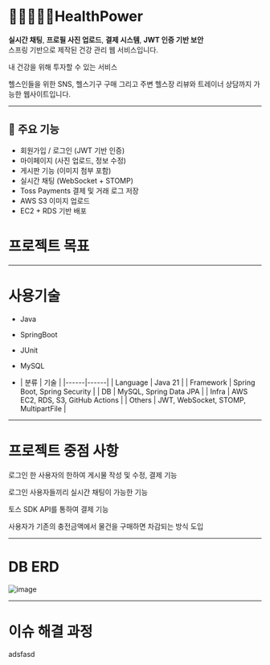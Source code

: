 # 🏃‍♂️‍➡️🏋️‍♂️HealthPower

**실시간 채팅**, **프로필 사진 업로드**, **결제 시스템**, **JWT 인증 기반 보안**  
스프링 기반으로 제작된 건강 관리 웹 서비스입니다.

내 건강을 위해 투자할 수 있는 서비스

헬스인들을 위한 SNS, 헬스기구 구매 그리고 주변 헬스장 리뷰와 트레이너 상담까지 가능한 웹사이트입니다.

---

## 🚀 주요 기능

- 회원가입 / 로그인 (JWT 기반 인증)
- 마이페이지 (사진 업로드, 정보 수정)
- 게시판 기능 (이미지 첨부 포함)
- 실시간 채팅 (WebSocket + STOMP)
- Toss Payments 결제 및 거래 로그 저장
- AWS S3 이미지 업로드
- EC2 + RDS 기반 배포

# 프로젝트 목표

---

# 사용기술

* Java
* SpringBoot
* JUnit
* MySQL

* | 분류 | 기술 |
|------|------|
| Language | Java 21 |
| Framework | Spring Boot, Spring Security |
| DB | MySQL, Spring Data JPA |
| Infra | AWS EC2, RDS, S3, GitHub Actions |
| Others | JWT, WebSocket, STOMP, MultipartFile |
---

# 프로젝트 중점 사항

로그인 한 사용자의 한하여 게시물 작성 및 수정, 결제 기능

로그인 사용자들끼리 실시간 채팅이 가능한 기능

토스 SDK API를 통하여 결제 기능

사용자가 기존의 충전금액에서 물건을 구매하면 차감되는 방식 도입



---

# DB ERD

![image](https://github.com/user-attachments/assets/033d7e87-2c84-472d-9c44-f2963f70623b)

---


# 이슈 해결 과정

adsfasd


